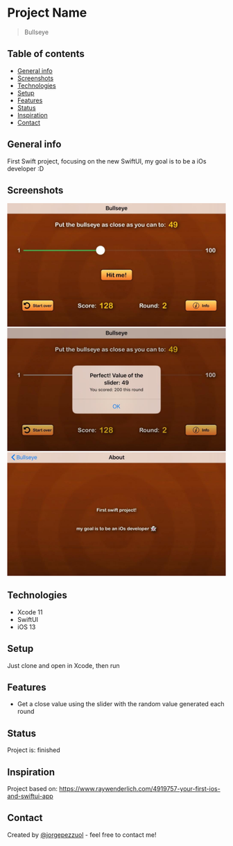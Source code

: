 # Project Name
> Bullseye

## Table of contents
* [General info](#general-info)
* [Screenshots](#screenshots)
* [Technologies](#technologies)
* [Setup](#setup)
* [Features](#features)
* [Status](#status)
* [Inspiration](#inspiration)
* [Contact](#contact)

## General info
First Swift project, focusing on the new SwiftUI, my goal is to be a iOs developer :D

## Screenshots
![Main Screen](./img/main.jpeg)
![Main Screen](./img/main2.jpeg)
![Info Screen](./img/info.jpeg)

## Technologies
* Xcode 11
* SwiftUI
* iOS 13

## Setup
Just clone and open in Xcode, then run

## Features
* Get a close value using the slider with the random value generated each round

## Status
Project is: finished

## Inspiration
Project based on: https://www.raywenderlich.com/4919757-your-first-ios-and-swiftui-app

## Contact
Created by [@jorgepezzuol](https://www.linkedin.com/in/jorge-pezzuol/) - feel free to contact me!
